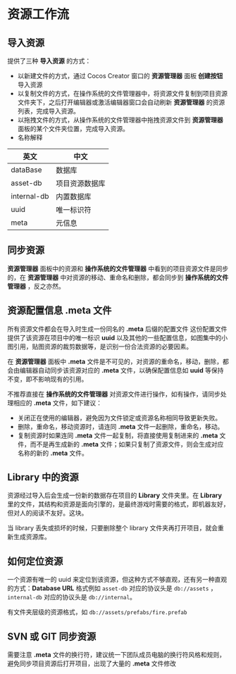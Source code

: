 # 资源工作流

## 导入资源

提供了三种 **导入资源** 的方式：

 - 以新建文件的方式，通过 Cocos Creator 窗口的 **资源管理器** 面板 **创建按钮** 导入资源
 - 以复制文件的方式，在操作系统的文件管理器中，将资源文件复制到项目资源文件夹下，之后打开编辑器或激活编辑器窗口会自动刷新 **资源管理器** 的资源列表，完成导入资源。
 - 以拖拽文件的方式，从操作系统的文件管理器中拖拽资源文件到 **资源管理器** 面板的某个文件夹位置，完成导入资源。
 - 名称解释

| 英文 | 中文 |
| --- | --- |
| dataBase | 数据库 |
| asset-db | 项目资源数据库 |
| internal-db | 内置数据库 |
| uuid | 唯一标识符 |
| meta | 元信息 |

## 同步资源

 **资源管理器** 面板中的资源和 **操作系统的文件管理器** 中看到的项目资源文件是同步的，在 **资源管理器** 中对资源的移动、重命名和删除，都会同步到 **操作系统的文件管理器** ，反之亦然。

## 资源配置信息 .meta 文件

所有资源文件都会在导入时生成一份同名的 **.meta** 后缀的配置文件 这份配置文件提供了该资源在项目中的唯一标识 **uuid** 以及其他的一些配置信息，如图集中的小图引用，贴图资源的裁剪数据等，是识别一份合法资源的必要因素。

在 **资源管理器** 面板中 **.meta** 文件是不可见的，对资源的重命名，移动，删除，都会由编辑器自动同步该资源对应的 **.meta** 文件，以确保配置信息如 **uuid** 等保持不变，即不影响现有的引用。

不推荐直接在 **操作系统的文件管理器** 对资源文件进行操作，如有操作，请同步处理相应的 **.meta** 文件，如下建议：

- 关闭正在使用的编辑器，避免因为文件锁定或资源名称相同导致更新失败。
- 删除，重命名，移动资源时，请连同 **.meta** 文件一起删除，重命名，移动。
- 复制资源时如果连同 **.meta** 文件一起复制，将直接使用复制进来的 **.meta** 文件，而不是再生成新的  **.meta** 文件；如果只复制了资源文件，则会生成对应名称的新的  **.meta** 文件。

## Library 中的资源

资源经过导入后会生成一份新的数据存在项目的 **Library** 文件夹里。在 **Library** 里的文件，其结构和资源是面向引擎的，是最终游戏时需要的格式，即机器友好，但对人的阅读不友好。这块。

当 library 丢失或损坏的时候，只要删除整个 library 文件夹再打开项目，就会重新生成资源库。

## 如何定位资源

一个资源有唯一的 uuid 来定位到该资源，但这种方式不够直观，还有另一种直观的方式：**Database URL** 格式例如 `asset-db` 对应的协议头是 `db://assets` ，`internal-db` 对应的协议头是 `db://internal`。

有文件夹层级的资源格式，如 `db://assets/prefabs/fire.prefab`

##  SVN 或 GIT 同步资源

需要注意 **.meta** 文件的换行符，建议统一下团队成员电脑的换行符风格和规则，避免同步项目资源后打开项目，出现了大量的 **.meta** 文件修改


